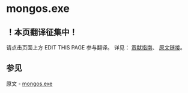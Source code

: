 # mongos.exe

## ！本页翻译征集中！

请点击页面上方 EDIT THIS PAGE 参与翻译。
详见：
[贡献指南]( https://github.com/JinMuInfo/MongoDB-Manual-zh/blob/master/CONTRIBUTING.md )、
[原文链接](  https://docs.mongodb.com/manual/reference/program/mongos.exe/  )。

## 参见

原文 - [mongos.exe]( https://docs.mongodb.com/manual/reference/program/mongos.exe/ )

